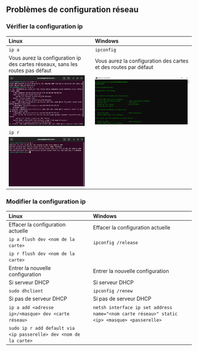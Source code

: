 ## Problèmes de configuration réseau

### Vérifier la configuration ip

|Linux||Windows|
|:-|-|:-|
|``ip a``||``ipconfig``|
|Vous aurez la configuration ip des cartes réseaux, sans les routes pas défaut||Vous aurez la configuration des cartes et des routes par défaut|
| ![Screen de la commande](/images/bash_linux_ip_a.png)|| ![Screen de la commande](/images/cmd_win_ipconfig.png) |
|``ip r``|||
|![screen de la commande](/images/bash_linux_ip_r.png)||

### Modifier la configuration ip

|Linux||Windows|
|:-|-|:-|
|Effacer la configuration actuelle||Effacer la configuration actuelle|
|``ip a flush dev <nom de la carte>``||``ipconfig /release``|
|``ip r flush dev <nom de la carte>``|||
|Entrer la nouvelle configuration||Entrer la nouvelle configuration|
|Si serveur DHCP||Si serveur DHCP|
|``sudo dhclient``||``ipconfig /renew``|
|Si pas de serveur DHCP||Si pas de serveur DHCP|
|``ip a add <adresse ip>/<masque> dev <carte réseau>``||``netsh interface ip set address name="<nom carte réseau>" static <ip> <masque> <passerelle>``|
|``sudo ip r add default via <ip passerelle> dev <nom de la carte>``|||


